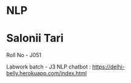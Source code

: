 # NLP

# Salonii Tari

Roll No - J051

Labwork batch - J3
NLP chatbot : https://delhi-belly.herokuapp.com/index.html

